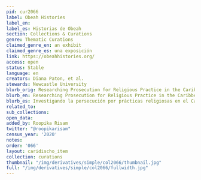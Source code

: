 ```yaml
---
pid: cur2066
label: Obeah Histories
label_en:
label_es: Historias de Obeah
section: Collections & Curations
genre: Thematic Curations
claimed_genre_en: an exhibit
claimed_genre_es: una exposición
link: https://obeahhistories.org/
access: open
status: Stable
language: en
creators: Diana Paton, et al.
stewards: Newcastle University
blurb_orig: Researching Prosecution for Religious Practice in the Caribbean
blurb_en: Researching Prosecution for Religious Practice in the Caribbean
blurb_es: Investigando la persecución por prácticas religiosas en el Caribe.
related_to:
sub_collections:
open_data:
added_by: Roopika Risam
twitter: "@roopikarisam"
census_year: '2020'
notes:
order: '066'
layout: caridischo_item
collection: curations
thumbnail: "/img/derivatives/simple/col2066/thumbnail.jpg"
full: "/img/derivatives/simple/col2066/fullwidth.jpg"
---
```

